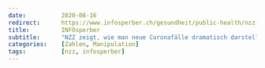 ```yaml
---
date:          2020-08-16
redirect:      https://www.infosperber.ch/gesundheit/public-health/nzz-zeigt-wie-man-neue-coronafaelle-dramatisch-darstellt/
title:         INFOsperber
subtitle:      "NZZ zeigt, wie man neue Coronafälle dramatisch darstellt"
categories:    [Zahlen, Manipulation]
tags:          [nzz, infosperber]
---
```

